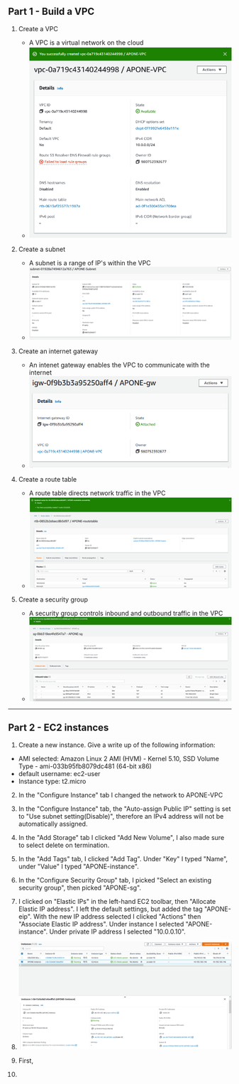 ## Part 1 - Build a VPC
1. Create a VPC
   - A VPC is a virtual network on the cloud
   - ![an image of a VPC](VPC.PNG) 


2. Create a subnet
   - A subnet is a range of IP's within the VPC
   - ![an image of a subnet](subnet.PNG)


3. Create an internet gateway
   - An intenet gateway enables the VPC to communicate with the internet
   - ![an image of an internet gateway](gateway.PNG)


4. Create a route table
   - A route table directs network traffic in the VPC
   - ![an image of a route table](route.PNG)


5. Create a security group
   - A security group controls inbound and outbound traffic in the VPC
   - ![an image of security group](security.PNG)


------------------------------------------------------------------


## Part 2 - EC2 instances
1. Create a new instance. Give a write up of the following information:
  - AMI selected: Amazon Linux 2 AMI (HVM) - Kernel 5.10, SSD Volume Type - ami-033b95fb8079dc481 (64-bit x86)
  - default username: ec2-user
  - Instance type: t2.micro


2. In the "Configure Instance" tab I changed the network to APONE-VPC


3. In the "Configure Instance" tab, the "Auto-assign Public IP" setting is set to "Use subnet setting(Disable)", therefore an IPv4 address will not be automatically assigned.


4. In the "Add Storage" tab I clicked "Add New Volume", I also made sure to select delete on termination.


5. In the "Add Tags" tab, I clicked "Add Tag". Under "Key" I typed "Name", under "Value" I typed "APONE-instance".


6. In the "Configure Security Group" tab, I picked "Select an existing security group", then picked "APONE-sg".


7. I clicked on "Elastic IPs" in the left-hand EC2 toolbar, then "Allocate Elastic IP address". I left the default settings, but added the tag "APONE-eip". With the new IP address selected I clicked "Actions" then "Associate Elastic IP address". Under instance I selected "APONE-instance". Under private IP address I selected "10.0.0.10".


8. ![an image of an EC2 instance](instance.PNG)

9. First, 

10. 

